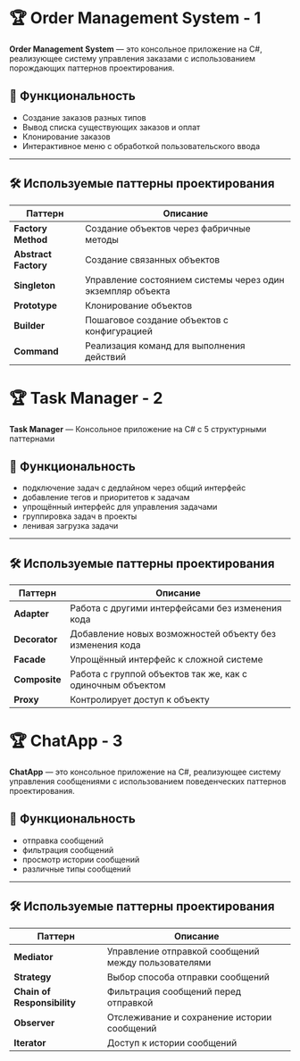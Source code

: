 # 🏆 Order Management System - 1

**Order Management System** — это консольное приложение на C#, реализующее систему управления заказами с использованием порождающих паттернов проектирования.  

## 🚀 Функциональность  
- Создание заказов разных типов 
- Вывод списка существующих заказов и оплат 
- Клонирование заказов  
- Интерактивное меню с обработкой пользовательского ввода  

---

## 🛠️ Используемые паттерны проектирования  
| Паттерн | Описание |
|---------|----------|
| **Factory Method** | Создание объектов через фабричные методы |
| **Abstract Factory** | Создание связанных объектов |
| **Singleton** | Управление состоянием системы через один экземпляр объекта |
| **Prototype** | Клонирование объектов |
| **Builder** | Пошаговое создание объектов с конфигурацией |
| **Command** | Реализация команд для выполнения действий |

# 🏆 Task Manager - 2

**Task Manager** — Консольное приложение на C# с 5 структурными паттернами  

## 🚀 Функциональность  
- подключение задач с дедлайном через общий интерфейс
- добавление тегов и приоритетов к задачам
- упрощённый интерфейс для управления задачами
- группировка задач в проекты
- ленивая загрузка задачи
---

## 🛠️ Используемые паттерны проектирования  
| Паттерн | Описание |
|---------|----------|
| **Adapter** | Работа с другими интерфейсами без изменения кода |
| **Decorator** | Добавление новых возможностей объекту без изменения кода |
| **Facade** | Упрощённый интерфейс к сложной системе |
| **Composite** | Работа с группой объектов так же, как с одиночным объектом |
| **Proxy** | Контролирует доступ к объекту |

# 🏆 ChatApp - 3

**ChatApp** — это консольное приложение на C#, реализующее систему управления сообщениями с использованием поведенческих паттернов проектирования.  

## 🚀 Функциональность  
- отправка сообщений
- фильтрация сообщений
- просмотр истории сообщений
- различные типы сообщений

---

## 🛠️ Используемые паттерны проектирования  
| Паттерн | Описание |
|---------|----------|
| **Mediator** | Управление отправкой сообщений между пользователями |
| **Strategy** | Выбор способа отправки сообщений |
| **Chain of Responsibility** | Фильтрация сообщений перед отправкой |
| **Observer** | Отслеживание и сохранение истории сообщений |
| **Iterator** | Доступ к истории сообщений |
